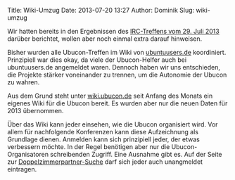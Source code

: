 Title: Wiki-Umzug
Date: 2013-07-20 13:27
Author: Dominik
Slug: wiki-umzug

Wir hatten bereits in den Ergebnissen des [IRC-Treffens vom 29. Juli
2013](http://ubucon.de/2013/ergebnisse-des-irc-treffens-vom-29-juni-2013)
darüber berichtet, wollen aber noch einmal extra darauf hinweisen.


Bisher wurden alle Ubucon-Treffen im Wiki von
[ubuntuusers.de](http://wiki.ubuntuusers.de/LocoTeam/Ubucon)
koordiniert. Prinzipiell war dies okay, da viele der Ubucon-Helfer auch
bei ubuntuusers.de angemeldet waren. Dennoch haben wir uns entschieden,
die Projekte stärker voneinander zu trennen, um die Autonomie der Ubucon
zu wahren.


Aus dem Grund steht unter [wiki.ubucon.de](http://wiki.ubucon.de/) seit
Anfang des Monats ein eigenes Wiki für die Ubucon bereit. Es wurden aber
nur die neuen Daten für 2013 übernommen.


Über das Wiki kann jeder einsehen, wie die Ubucon organisiert wird. Vor
allem für nachfolgende Konferenzen kann diese Aufzeichnung als Grundlage
dienen. Anmelden kann sich prinzipiell jeder, der etwas verbessern
möchte. In der Regel benötigen aber nur die Ubucon-Organisatoren
schreibenden Zugriff. Eine Ausnahme gibt es. Auf der Seite zur
[Doppelzimmerpartner-Suche](http://wiki.ubucon.de/doku.php/ubucon:2013:besucher:doppelzimmer-suche)
darf sich jeder auch unangmeldet eintragen.



